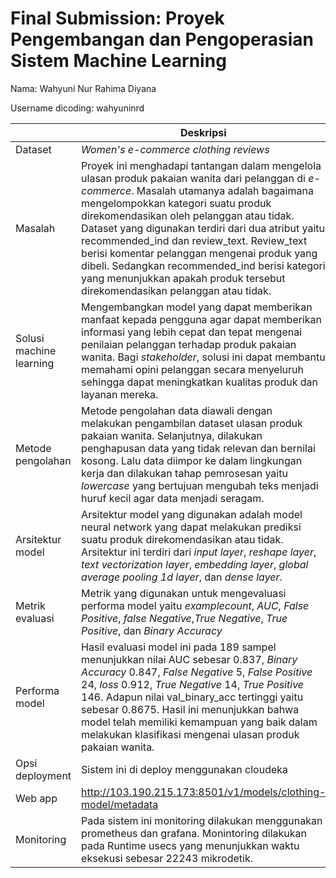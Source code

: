 # Final Submission: Proyek Pengembangan dan Pengoperasian Sistem Machine Learning
Nama: Wahyuni Nur Rahima Diyana

Username dicoding: wahyuninrd

| | Deskripsi |
| ----------- | ----------- |
| Dataset | _Women's e-commerce clothing reviews_ |
| Masalah | Proyek ini menghadapi tantangan dalam mengelola ulasan produk pakaian wanita dari pelanggan di _e-commerce_. Masalah utamanya adalah bagaimana mengelompokkan kategori suatu produk direkomendasikan oleh pelanggan atau tidak. Dataset yang digunakan terdiri dari dua atribut yaitu recommended_ind dan review_text. Review_text berisi komentar pelanggan mengenai produk yang dibeli. Sedangkan recommended_ind berisi kategori yang menunjukkan apakah produk tersebut direkomendasikan pelanggan atau tidak. |
| Solusi machine learning | Mengembangkan model yang dapat memberikan manfaat kepada pengguna agar dapat memberikan informasi yang lebih cepat dan tepat mengenai penilaian pelanggan terhadap produk pakaian wanita. Bagi _stakeholder_, solusi ini dapat membantu memahami opini pelanggan secara menyeluruh sehingga dapat meningkatkan kualitas produk dan layanan mereka. |
| Metode pengolahan | Metode pengolahan data diawali dengan melakukan pengambilan dataset ulasan produk pakaian wanita. Selanjutnya, dilakukan penghapusan data yang tidak relevan dan bernilai kosong. Lalu data diimpor ke dalam lingkungan kerja dan dilakukan tahap pemrosesan yaitu _lowercase_ yang bertujuan mengubah teks menjadi huruf kecil agar data menjadi seragam. |
| Arsitektur model | Arsitektur model yang digunakan adalah model neural network yang dapat melakukan prediksi suatu produk direkomendasikan atau tidak. Arsitektur ini terdiri dari _input layer_, _reshape layer_, _text vectorization layer_, _embedding layer_, _global average pooling 1d layer_, dan _dense layer_.  |
| Metrik evaluasi | Metrik yang digunakan untuk mengevaluasi performa model yaitu _examplecount_, _AUC_, _False Positive_, _false Negative_,_True Negative_, _True Positive_, dan _Binary Accuracy_ |
| Performa model | Hasil evaluasi model ini pada 189 sampel menunjukkan nilai AUC sebesar 0.837, _Binary Accuracy_ 0.847,  _False Negative_ 5, _False Positive_ 24, _loss_ 0.912, _True Negative_ 14, _True Positive_ 146. Adapun nilai val_binary_acc tertinggi yaitu sebesar 0.8675. Hasil ini menunjukkan bahwa model telah memiliki kemampuan yang baik dalam melakukan klasifikasi mengenai ulasan produk pakaian wanita. |
| Opsi deployment | Sistem ini di deploy menggunakan cloudeka |
| Web app | http://103.190.215.173:8501/v1/models/clothing-model/metadata|
| Monitoring | Pada sistem ini monitoring dilakukan menggunakan prometheus dan grafana. Monintoring dilakukan pada Runtime usecs yang menunjukkan waktu eksekusi sebesar 22243 mikrodetik. |